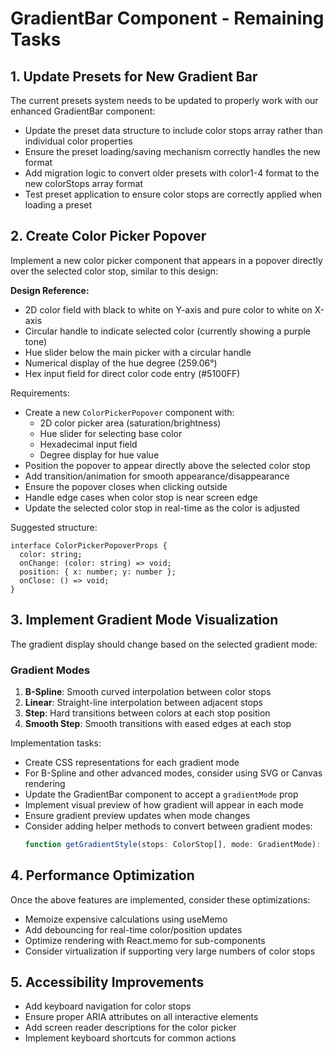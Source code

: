 # GradientBar Component - Remaining Tasks

## 1. Update Presets for New Gradient Bar

The current presets system needs to be updated to properly work with our enhanced GradientBar component:

- Update the preset data structure to include color stops array rather than individual color properties
- Ensure the preset loading/saving mechanism correctly handles the new format
- Add migration logic to convert older presets with color1-4 format to the new colorStops array format
- Test preset application to ensure color stops are correctly applied when loading a preset

## 2. Create Color Picker Popover

Implement a new color picker component that appears in a popover directly over the selected color stop, similar to this design:

**Design Reference:**

- 2D color field with black to white on Y-axis and pure color to white on X-axis
- Circular handle to indicate selected color (currently showing a purple tone)
- Hue slider below the main picker with a circular handle
- Numerical display of the hue degree (259.06°)
- Hex input field for direct color code entry (#5100FF)

Requirements:

- Create a new `ColorPickerPopover` component with:
  - 2D color picker area (saturation/brightness)
  - Hue slider for selecting base color
  - Hexadecimal input field
  - Degree display for hue value
- Position the popover to appear directly above the selected color stop
- Add transition/animation for smooth appearance/disappearance
- Ensure the popover closes when clicking outside
- Handle edge cases when color stop is near screen edge
- Update the selected color stop in real-time as the color is adjusted

Suggested structure:

```tsx
interface ColorPickerPopoverProps {
  color: string;
  onChange: (color: string) => void;
  position: { x: number; y: number };
  onClose: () => void;
}
```

## 3. Implement Gradient Mode Visualization

The gradient display should change based on the selected gradient mode:

### Gradient Modes

1. **B-Spline**: Smooth curved interpolation between color stops
2. **Linear**: Straight-line interpolation between adjacent stops
3. **Step**: Hard transitions between colors at each stop position
4. **Smooth Step**: Smooth transitions with eased edges at each stop

Implementation tasks:

- Create CSS representations for each gradient mode
- For B-Spline and other advanced modes, consider using SVG or Canvas rendering
- Update the GradientBar component to accept a `gradientMode` prop
- Implement visual preview of how gradient will appear in each mode
- Ensure gradient preview updates when mode changes
- Consider adding helper methods to convert between gradient modes:
  ```ts
  function getGradientStyle(stops: ColorStop[], mode: GradientMode): string;
  ```

## 4. Performance Optimization

Once the above features are implemented, consider these optimizations:

- Memoize expensive calculations using useMemo
- Add debouncing for real-time color/position updates
- Optimize rendering with React.memo for sub-components
- Consider virtualization if supporting very large numbers of color stops

## 5. Accessibility Improvements

- Add keyboard navigation for color stops
- Ensure proper ARIA attributes on all interactive elements
- Add screen reader descriptions for the color picker
- Implement keyboard shortcuts for common actions
